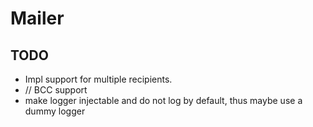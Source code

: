 # Mailer

## TODO
- Impl support for multiple recipients.
- // BCC support
- make logger injectable and do not log by default, thus maybe use a dummy logger
